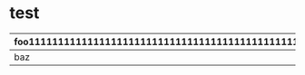 # test
 
| foo1111111111111111111111111111111111111111111111111111111111111111111111 | bar |
| --- | --- |
| baz | bim |

